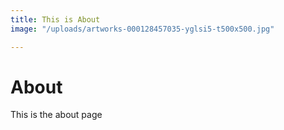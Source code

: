 ```yaml
---
title: This is About
image: "/uploads/artworks-000128457035-yglsi5-t500x500.jpg"

---
```

# About

This is the about page